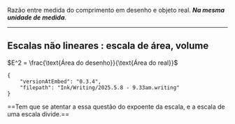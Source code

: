 Razão entre medida do comprimento em desenho e objeto real. ***Na mesma unidade de medida***.

---

## Escalas não lineares : escala de área, volume

$E^2 = \frac{\text{Área do desenho}}{\text{Área do real}}$ 


```handwritten-ink
{
	"versionAtEmbed": "0.3.4",
	"filepath": "Ink/Writing/2025.5.8 - 9.33am.writing"
}
```

==Tem que se atentar a essa questão do expoente da escala, e a escala de uma escala divide.== 


